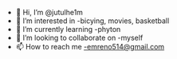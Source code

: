 - 👋 Hi, I’m @jutulhe1m
- 👀 I’m interested in -bicying, movies, basketball
- 🌱 I’m currently learning -phyton
- 💞️ I’m looking to collaborate on -myself
- 📫 How to reach me -emreno514@gmail.com

<!---
jutulhe1m/jutulhe1m is a ✨ special ✨ repository because its `README.md` (this file) appears on your GitHub profile.
You can click the Preview link to take a look at your changes.
--->
